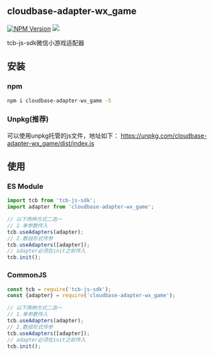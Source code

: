 ## cloudbase-adapter-wx_game

[![NPM Version](https://img.shields.io/npm/v/cloudbase-adapter-wx_game.svg?style=flat)](https://www.npmjs.com/package/cloudbase-adapter-wx_game)
[![](https://img.shields.io/npm/dt/cloudbase-adapter-wx_game.svg)](https://www.npmjs.com/package/cloudbase-adapter-wx_game)

tcb-js-sdk微信小游戏适配器

## 安装
### npm
```bash
npm i cloudbase-adapter-wx_game -S
```

### Unpkg(推荐)
可以使用unpkg托管的js文件，地址如下：
https://unpkg.com/cloudbase-adapter-wx_game/dist/index.js

## 使用
### ES Module
```javascript
import tcb from 'tcb-js-sdk';
import adapter from 'cloudbase-adapter-wx_game';

// 以下两种方式二选一
// 1.单参数传入
tcb.useAdapters(adapter);
// 2.数组形式传参
tcb.useAdapters([adapter]);
// adapter必须在init之前传入
tcb.init();
```

### CommonJS
```javascript
const tcb = require('tcb-js-sdk');
const {adapter} = require('cloudbase-adapter-wx_game');

// 以下两种方式二选一
// 1.单参数传入
tcb.useAdapters(adapter);
// 2.数组形式传参
tcb.useAdapters([adapter]);
// adapter必须在init之前传入
tcb.init();
```